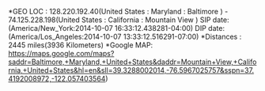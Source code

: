 *GEO LOC : 128.220.192.40(United States : Maryland : Baltimore )  -  74.125.228.198(United States : California : Mountain View )
SIP date: (America/New_York:2014-10-07 16:33:12.438281-04:00)
DIP date: (America/Los_Angeles:2014-10-07 13:33:12.516291-07:00)
*Distances : 2445 miles(3936 Kilometers)
*Google MAP: https://maps.google.com/maps?saddr=Baltimore,+Maryland,+United+States&daddr=Mountain+View,+California,+United+States&hl=en&sll=39.3288002014,-76.5967025757&sspn=37.4192008972,-122.057403564)
